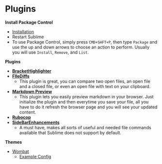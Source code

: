 Plugins
====

**Install Package Control**
- [Installation](https://sublime.wbond.net/installation)
- Restart Sublime
- To use Package Control, simply press `CMD+SHFT+P`, then type `Package` and use the up and down arrows to choose an action to perform.  Usually you will use `Install`, `Remove`, and `List`.

**Plugins**
- **[BracketHighlighter](https://sublime.wbond.net/packages/BracketHighlighter)**
- **[FIleDiffs](https://sublime.wbond.net/packages/FileDiffs)**
    - This plugin is great, you can compare two open files, an open file and a closed file, or even an open file with text on your clipboard.
- **[Markdown Preview](https://sublime.wbond.net/packages/Markdown%20Preview)**
    - This plugin lets you easily preview markdown in your browser.  Just initialize the plugin and then everytime you save your file, all you have to do it refresh the browser page and you will see your updated content.
- **[Rubocop](https://sublime.wbond.net/packages/RuboCop)**
- **[SideBarEnhancements](https://sublime.wbond.net/packages/SideBarEnhancements)**
    - A must have, makes all sorts of useful and needed file commands available that Sublime does not support by default.

**Themes**
- [Wombat](https://sublime.wbond.net/packages/Wombat%20Theme)
    - [Example Config]()